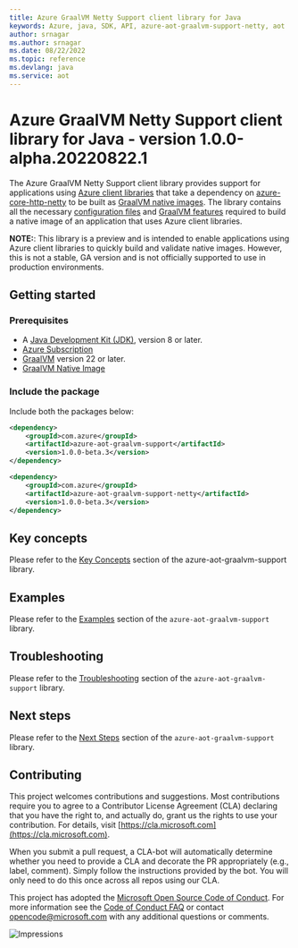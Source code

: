 ```yaml
---
title: Azure GraalVM Netty Support client library for Java
keywords: Azure, java, SDK, API, azure-aot-graalvm-support-netty, aot
author: srnagar
ms.author: srnagar
ms.date: 08/22/2022
ms.topic: reference
ms.devlang: java
ms.service: aot
---
```

# Azure GraalVM Netty Support client library for Java - version 1.0.0-alpha.20220822.1 


The Azure GraalVM Netty Support client library provides support for applications using
[Azure client libraries](https://azure.github.io/azure-sdk/releases/latest/java.html) that take a dependency on
[azure-core-http-netty](https://github.com/Azure/azure-sdk-for-java/tree/main/sdk/core/azure-core-http-netty) to be
built as [GraalVM native images](https://www.graalvm.org/22.0/reference-manual/native-image/). The library contains all the necessary
[configuration files](https://www.graalvm.org/22.0/reference-manual/native-image/BuildConfiguration/) and [GraalVM
features](https://www.graalvm.org/sdk/javadoc/index.html?org/graalvm/nativeimage/hosted/Feature.html) required to build
a native image of an application that uses Azure client libraries.

**NOTE:**: This library is a preview and is intended to enable applications using Azure client libraries to quickly
build and validate native images. However, this is not a stable, GA version and is not officially supported to use in production
environments.

## Getting started

### Prerequisites
- A [Java Development Kit (JDK)][jdk_link], version 8 or later.
- [Azure Subscription][azure_subscription]
- [GraalVM](https://www.graalvm.org/downloads/) version 22 or later.
- [GraalVM Native Image](https://www.graalvm.org/22.0/reference-manual/native-image/)

### Include the package

Include both the packages below:

[//]: # ({x-version-update-start;com.azure:azure-aot-graalvm-support;current})
```xml
<dependency>
    <groupId>com.azure</groupId>
    <artifactId>azure-aot-graalvm-support</artifactId>
    <version>1.0.0-beta.3</version>
</dependency>
```
[//]: # ({x-version-update-end})

[//]: # ({x-version-update-start;com.azure:azure-aot-graalvm-support-netty;current})
```xml
<dependency>
    <groupId>com.azure</groupId>
    <artifactId>azure-aot-graalvm-support-netty</artifactId>
    <version>1.0.0-beta.3</version>
</dependency>
```
[//]: # ({x-version-update-end})
## Key concepts

Please refer to the [Key Concepts](https://github.com/Azure/azure-sdk-for-java/tree/main/sdk/aot/azure-aot-graalvm-support#key-concepts) section of the azure-aot-graalvm-support library.

## Examples

Please refer to the [Examples](https://github.com/Azure/azure-sdk-for-java/tree/main/sdk/aot/azure-aot-graalvm-support#examples) section of the
`azure-aot-graalvm-support` library.

## Troubleshooting
Please refer to the [Troubleshooting](https://github.com/Azure/azure-sdk-for-java/tree/main/sdk/aot/azure-aot-graalvm-support#troubleshooting) section of the
`azure-aot-graalvm-support` library.

## Next steps
Please refer to the [Next Steps](https://github.com/Azure/azure-sdk-for-java/tree/main/sdk/aot/azure-aot-graalvm-support#next-steps) section of the
`azure-aot-graalvm-support` library.

## Contributing

This project welcomes contributions and suggestions. Most contributions require you to agree to a Contributor License
Agreement (CLA) declaring that you have the right to, and actually do, grant us the rights to use your contribution.
For details, visit [https://cla.microsoft.com](https://cla.microsoft.com).

When you submit a pull request, a CLA-bot will automatically determine whether you need to provide a CLA and decorate the
PR appropriately (e.g., label, comment). Simply follow the instructions provided by the bot. You will only need to do this
once across all repos using our CLA.

This project has adopted the [Microsoft Open Source Code of Conduct](https://opensource.microsoft.com/codeofconduct/).
For more information see the [Code of Conduct FAQ](https://opensource.microsoft.com/codeofconduct/faq/) or contact
[opencode@microsoft.com](mailto:opencode@microsoft.com) with any additional questions or comments.

<!-- LINKS -->
[cla]: https://cla.microsoft.com
[coc]: https://opensource.microsoft.com/codeofconduct/
[coc_faq]: https://opensource.microsoft.com/codeofconduct/faq/
[coc_contact]: mailto:opencode@microsoft.com
[jdk_link]: /java/azure/jdk/?view=azure-java-stable
[azure_subscription]: https://azure.microsoft.com/free

![Impressions](https://azure-sdk-impressions.azurewebsites.net/api/impressions/azure-sdk-for-java%2Fsdk%2Faot%2Fazure-aot-graalvm-support-netty%2FREADME.png)

